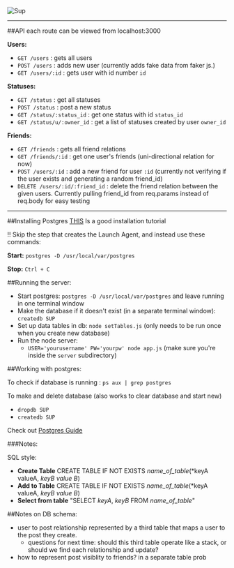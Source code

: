 
![Sup](http://www.rivr.com/lib/image/thumbs/Hey_Dude_338_999.jpg)

---
##API
each route can be viewed from localhost:3000

**Users:**
  
  * `GET /users` : gets all users
  * `POST /users` : adds new user (currently adds fake data from faker js.)
  * `GET /users/:id` : gets user with id number `id`

**Statuses:**
	
  * `GET /status` : get all statuses
  * `POST /status` : post a new status
  * `GET /status/:status_id` : get one status with id `status_id`
  * `GET /status/u/:owner_id` : get a list of statuses created by user `owner_id`

**Friends:**
  
  * `GET /friends` : gets all friend relations
  * `GET /friends/:id` : get one user's friends (uni-directional relation for now)
  * `POST /users/:id` : add a new friend for user `:id` (currently not verifying if the user exists and generating a random friend_id)
  * `DELETE /users/:id/:friend_id` : delete the friend relation between the given users. Currently pulling friend_id from req.params instead of req.body for easy testing

---

##Installing Postgres
[THIS](https://www.codefellows.org/blog/three-battle-tested-ways-to-install-postgresql) Is a good installation tutorial

!! Skip the step that creates the Launch Agent, and instead use these commands:

**Start:** `postgres -D /usr/local/var/postgres`

**Stop:** `Ctrl + C`

##Running the server:

* Start postgres: `postgres -D /usr/local/var/postgres` and leave running in one terminal window
* Make the database if it doesn't exist (in a separate terminal window): `createdb SUP`
* Set up data tables in db: `node setTables.js` (only needs to be run once when you create new database)
* Run the node server: <!-- `node app.js` --> 
	* `USER='yourusername' PW='yourpw' node app.js` (make sure you're inside the `server` subdirectory)

##Working with postgres:


To check if database is running : `ps aux | grep postgres`

To make and delete database (also works to clear database and start new)

* `dropdb SUP`
* `createdb SUP`

<!-- Or -->

<!-- **Start:** `postgres -D /usr/local/var/postgres &` -->

<!-- **Stop:** `` kill -INT `)head -1 /usr/local/var/postgres/postmaster.pid` `` -->

Check out
[Postgres Guide](http://postgresguide.com/index.html)

###Notes:

SQL style:

* __Create Table__ CREATE TABLE IF NOT EXISTS *name_of_table*(*keyA valueA, *keyB value B*)
* __Add to Table__ CREATE TABLE IF NOT EXISTS *name_of_table*(*keyA valueA, *keyB value B*)
* __Select from table__ "SELECT *keyA*, *keyB* FROM *name_of_table*"



  
##Notes on DB schema:

* user to post relationship represented by a third table that maps a user to the post they create. 
	* questions for next time: should this third table operate like a stack, or should we find each relationship and update?
* how to represent post visiblity to friends? in a separate table prob

